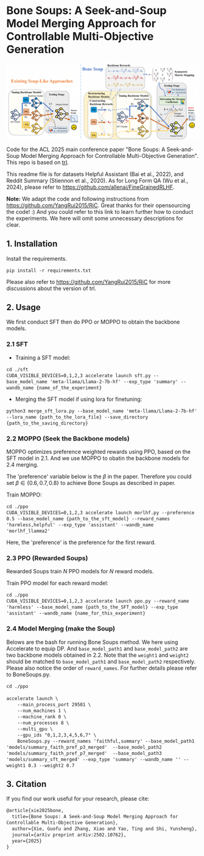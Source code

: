 # Bone Soups: A Seek-and-Soup Model Merging Approach for Controllable Multi-Objective Generation
![overview](overview.png)

Code for the ACL 2025 main conference paper "Bone Soups: A Seek-and-Soup Model Merging Approach for Controllable Multi-Objective Generation". This repo is based on [trl](https://github.com/huggingface/trl).

This readme file is for datasets Helpful Assistant (Bai et al., 2022),
and Reddit Summary (Stiennon et al., 2020). As for Long Form QA (Wu
et al., 2024), please refer to https://github.com/allenai/FineGrainedRLHF.

**Note:** We adapt the code and following instructions from https://github.com/YangRui2015/RiC. Great thanks for their opensourcing the code! :) And you could refer to this link to learn further how to conduct the experiments. We here will omit some unnecessary descriptions for clear.

## 1. Installation
Install the requirements.
```
pip install -r requirements.txt
```
Please also refer to https://github.com/YangRui2015/RiC for more discussions about the version of trl.

## 2. Usage

We first conduct SFT then do PPO or MOPPO to obtain the backbone models.

### 2.1 SFT
* Training a SFT model:
```
cd ./sft
CUDA_VISIBLE_DEVICES=0,1,2,3 accelerate launch sft.py --base_model_name 'meta-llama/Llama-2-7b-hf' --exp_type 'summary' --wandb_name {name_of_the_experiment} 
```

* Merging the SFT model if using lora for finetuning:
```
python3 merge_sft_lora.py --base_model_name 'meta-llama/Llama-2-7b-hf' --lora_name {path_to_the_lora_file} --save_directory {path_to_the_saving_directory}
```

### 2.2 MOPPO (Seek the Backbone models) 
MOPPO optimizes preference weighted rewards using PPO, based on the SFT model in 2.1. And we use MOPPO to obatin the backbone models for 2.4 merging.

The 'preference' variable below is the $\beta$ in the paper. Therefore you could set $\beta \in \{0.6,0.7,0.8\}$ to achieve Bone Soups as described in paper.

Train MOPPO:
```
cd ./ppo
CUDA_VISIBLE_DEVICES=0,1,2,3 accelerate launch morlhf.py --preference 0.5 --base_model_name {path_to_the_sft_model} --reward_names 'harmless,helpful' --exp_type 'assistant' --wandb_name 'morlhf_llamma2'
```
Here, the 'preference' is the preference for the first reward.

### 2.3 PPO (Rewarded Soups)
Rewarded Soups train $N$ PPO models for $N$ reward models.  

Train PPO model for each reward model:
```
cd ./ppo
CUDA_VISIBLE_DEVICES=0,1,2,3 accelerate launch ppo.py --reward_name 'harmless' --base_model_name {path_to_the_SFT_model} --exp_type 'assistant' --wandb_name {name_for_this_experiment}
```

### 2.4 Model Merging (make the Soup)

Belows are the bash for running Bone Soups method. We here using Accelerate to equip DP. And `base_model_path1` and `base_model_path2` are two backbone models obtained in 2.2. Note that the `weight1` and `weight2` should be matched to `base_model_path1` and `base_model_path2` respectively. Please also notice the order of `reward_names`. For further details please refer to BoneSoups.py.

```
cd ./ppo

accelerate launch \
    --main_process_port 29501 \
    --num_machines 1 \
    --machine_rank 0 \
    --num_processes 8 \
    --multi_gpu \
    --gpu_ids "0,1,2,3,4,5,6,7" \
    BoneSoups.py --reward_names 'faithful,summary' --base_model_path1 'models/summary_faith_pref_p3_merged'  --base_model_path2 'models/summary_faith_pref_p7_merged'  --base_model_path3 'models/summary_sft_merged' --exp_type 'summary' --wandb_name '' --weight1 0.3 --weight2 0.7
```




## 3. Citation
If you find our work useful for your research, please cite:
```
@article{xie2025bone,
  title={Bone Soups: A Seek-and-Soup Model Merging Approach for Controllable Multi-Objective Generation},
  author={Xie, Guofu and Zhang, Xiao and Yao, Ting and Shi, Yunsheng},
  journal={arXiv preprint arXiv:2502.10762},
  year={2025}
}
```
